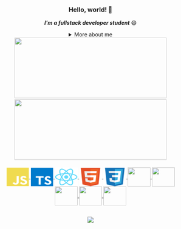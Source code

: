 <div align= center>

### Hello, world! 👋


 **_I'm a fullstack developer student_**  :smile:

<details>
  <summary> More about me</summary>
<div align="left">

``` js

const gus = {
    personal: {
        fullName: 'Gustavo de Aguiar Ferreira',
        birthDate: '1995-03-31',
        pronouns: 'he' | 'his',
        hobbies: ['game', 'music', 'movie', 'series'],
    },
    technical: {
        technologies: {
            frontEnd: {
                Javascript: ['Vanilla JS', 'React', 'NextJS'],
                TypeScript,
                HTML: ['HTML5', 'Semantic HTML'],
                CSS: ['CSS3', 'Styled-Components, 'TailwindCSS']
            },
           backEnd: {
                Javascript: ['Node JS', 'Express'],
                TypeScript,
                ORM: ['TypeORM', 'Prisma'],
                DataBase: ['PostgreSQL']
          }
    }
}

```
 </div>
</details>

<a href="https://github.com/guferreira1">
  <img height="160px" width="400px" src="https://github-readme-stats.vercel.app/api?username=guferreira1&show_icons=true&theme=gruvbox&include_all_commits=true&count_private=true"/>
  <img height="160px" width="400px" src="https://github-readme-stats.vercel.app/api/top-langs/?username=guferreira1&layout=compact&langs_count=7&theme=gruvbox"/>

<div style="display: inline_block"><br>
  <img align="center" height="50" width="60" src="https://raw.githubusercontent.com/devicons/devicon/master/icons/javascript/javascript-plain.svg">
  <img align="center" height="50" width="60" src="https://raw.githubusercontent.com/devicons/devicon/master/icons/typescript/typescript-plain.svg">
  <img align="center" height="50" width="60" src="https://raw.githubusercontent.com/devicons/devicon/master/icons/react/react-original.svg">
  <img align="center" height="50" width="60" src="https://raw.githubusercontent.com/devicons/devicon/master/icons/html5/html5-original.svg">
  <img align="center" height="50" width="60" src="https://raw.githubusercontent.com/devicons/devicon/master/icons/css3/css3-original.svg">
  <img align="center" height="50" width="60" src="https://cdn.jsdelivr.net/gh/devicons/devicon/icons/nextjs/nextjs-line.svg" />          
  <img align="center" height="50" width="60" src="https://cdn.jsdelivr.net/gh/devicons/devicon/icons/nodejs/nodejs-original.svg">
  <img align="center" height="50" width="60" src="https://cdn.jsdelivr.net/gh/devicons/devicon/icons/express/express-original.svg""> 
  <img align="center" height="50" width="60" src="https://cdn.jsdelivr.net/gh/devicons/devicon/icons/postgresql/postgresql-plain-wordmark.svg">
  <img align="center" height="50" width="60" src="https://cdn.jsdelivr.net/gh/devicons/devicon/icons/tailwindcss/tailwindcss-plain.svg" />
          
</div>

  ##
  
<div>
 <a href="https://www.linkedin.com/in/gus-ferreira" target="_blank"><img src="https://img.shields.io/badge/-LinkedIn-%230077B5?style=for-the-badge&logo=linkedin&logoColor=white" target="_blank"></a> 
</div>
